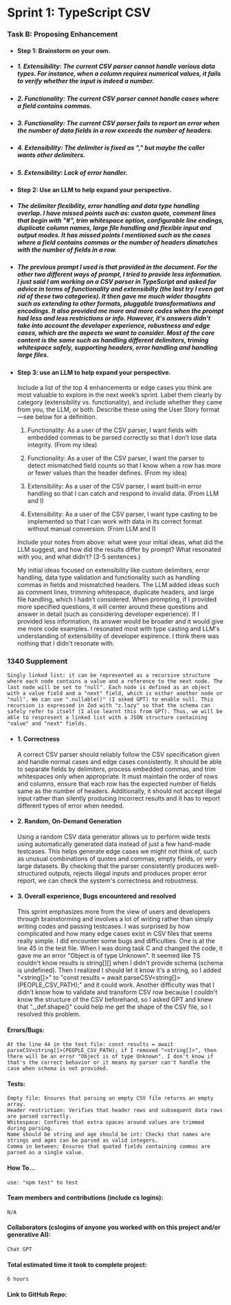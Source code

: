 # Sprint 1: TypeScript CSV

### Task B: Proposing Enhancement

- #### Step 1: Brainstorm on your own.
- ##### 1. Extensibility: The current CSV parser cannot handle various data types. For instance, when a column requires numerical values, it fails to verify whether the input is indeed a number.

- ##### 2. Functionality: The current CSV parser cannot handle cases where a field contains commas.

- ##### 3. Functionality: The current CSV parser fails to report an error when the number of data fields in a row exceeds the number of headers.

- ##### 4. Extensibility: The delimiter is fixed as "," but maybe the caller wants other delimiters.

- ##### 5. Extensibility: Lack of error handler.

- #### Step 2: Use an LLM to help expand your perspective.
- ##### The delimiter flexibility, error handling and data type handling overlap. I have missed points such as: custon quote, comment lines that begin with "#", trim whitespace option, configurable line endings, duplicate column names, large file handling and flexible input and output modes. It has missed points I mentioned such as the cases where a field contains commas or the number of headers dimatches with the number of fields in a row.

- ##### The previous prompt I used is that provided in the document. For the other two different ways of prompt, I tried to provide less information. I just said I am working on a CSV parser in TypeScript and asked for advice in terms of functionality and extensibilty (the last try I even got rid of these two categories). It then gave me much wider thoughts such as extending to other formats, pluggable transformations and encodings. It also provided me more and more codes when the prompt had less and less restrictions or info. However, it's answers didn't take into account the developer experience, robustness and edge cases, which are the aspects we want to consider. Most of the core content is the same such as handling different delimiters, triming whitespace safely, supporting headers, error handling and handling large files.

- #### Step 3: use an LLM to help expand your perspective.

    Include a list of the top 4 enhancements or edge cases you think are most valuable to explore in the next week’s sprint. Label them clearly by category (extensibility vs. functionality), and include whether they came from you, the LLM, or both. Describe these using the User Story format—see below for a definition. 

    1. Functionality: As a user of the CSV parser, I want fields with embedded commas to be parsed correctly so that I don’t lose data integrity. (From my idea)

    2. Functionality: As a user of the CSV parser, I want the parser to detect mismatched field counts so that I know when a row has more or fewer values than the header defines. (From my idea)

    3. Extensibility: As a user of the CSV parser, I want built-in error handling so that I can catch and respond to invalid data. (From LLM and I)

    4. Extensibility: As a user of the CSV parser, I want type casting to be implemented so that I can work with data in its correct format without manual conversion. (From LLM and I)

    Include your notes from above: what were your initial ideas, what did the LLM suggest, and how did the results differ by prompt? What resonated with you, and what didn’t? (3-5 sentences.) 

    My initial ideas focused on extensibility like custom delimiters, error handling, data type validation and functionality such as handling commas in fields and mismatched headers. The LLM added ideas such as comment lines, trimming whitespace, duplicate headers, and large file handling, which I hadn’t considered. When prompting, if I provided more specified questions, it will center around these questions and answer in detail (such as considering developer experience). If I provided less information, its answer would be broader and it would give me more code examples. I resonated most with type casting and LLM's understanding of extensibility of developer expirence. I think there was nothing that I didn't resonate with.

### 1340 Supplement

    Singly linked list: it can be represented as a recursive structure where each node contains a value and a reference to the next node. The last node will be set to "null". Each node is defined as an object with a value field and a "next" field, which is either another node or "null". We can use ".nullable()" (I asked GPT) to enable null. This recursion is expressed in Zod with "z.lazy" so that the schema can safely refer to itself (I also learnt this from GPT). Thus, we will be able to respresent a linked list with a JSON structure containing "value" and "next" fields.

- #### 1. Correctness

    A correct CSV parser should reliably follow the CSV specification given and handle normal cases and edge cases consistently. It should be able to separate fields by delimiters, process embedded commas, and trim whitespaces only when appropriate. It must maintain the order of rows and columns, ensure that each row has the expected number of fields same as the number of headers. Additionally, it should not accept illegal input rather than silently producing incorrect results and it has to report different types of error when needed.

- #### 2. Random, On-Demand Generation

    Using a random CSV data generator allows us to perform wide tests using automatically generated data instead of just a few hand-made testcases. This helps generate edge cases we might not think of, such as unusual combinations of quotes and commas, empty fields, or very large datasets. By checking that the parser consistently produces well-structured outputs, rejects illegal inputs and produces proper error report, we can check the system's correctness and robustness.

- #### 3. Overall experience, Bugs encountered and resolved

    This sprint emphasizes more from the view of users and developers through brainstorming and involves a lot of writing rather than simply writing codes and passing testcases. I was surprised by how complicated and how many edge cases exist in CSV files that seems really simple. I did encounter some bugs and difficulties. One is at the line 45 in the test file. When I was doing task C and changed the code, it gave me an error "Object is of type Unknown". It seemed like TS couldn't know results is string[][] when I didn't provide schema (schema is undefined). Then I realized I should let it know it's a string, so I added "<string[]>" to "const results = await parseCSV<string[]>(PEOPLE_CSV_PATH);" and it could work. Another difficulty was that I didn't know how to validate and transform CSV row because I couldn't know the structure of the CSV beforehand, so I asked GPT and knew that "._def.shape()" could help me get the shape of the CSV file, so I resolved this problem.

#### Errors/Bugs:
    At the line 44 in the test file: const results = await parseCSV<string[]>(PEOPLE_CSV_PATH); if I removed "<string[]>", then there will be an error "Object is of type Unknown". I don't know if that's the correct behavior or it means my parser can't handle the case when schema is not provided.

#### Tests:
    Empty file: Ensures that parsing an empty CSV file returns an empty array.
    Header restriction: Verifies that header rows and subsequent data rows are parsed correctly.
    Whitespace: Confirms that extra spaces around values are trimmed during parsing.
    Name should be string and age should be int: Checks that names are strings and ages can be parsed as valid integers.
    Comma in between: Ensures that quoted fields containing commas are parsed as a single value.

#### How To… 
    use: "npm test" to test

#### Team members and contributions (include cs logins):
    N/A

#### Collaborators (cslogins of anyone you worked with on this project and/or generative AI):
    Chat GPT

#### Total estimated time it took to complete project:
    6 hours

#### Link to GitHub Repo:  
    